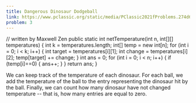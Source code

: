 ```yaml
---
title: Dangerous Dinosaur Dodgeball
link: https://www.pclassic.org/static/media/PClassic2021fProblems.274d68387a300a1c483f.pdf#page=8
problem: 3
---
```

<java>// written by Maxwell Zen
public static int netTemperature(int n, int[][] temperatures) {
    int k = temperatures.length;
    int[] temp = new int[n];
    for (int i = 0; i < k; i++) {
        int target = temperatures[i][1];
        int change = temperatures[i][2];
        temp[target] += change;
    }
    int ans = 0;
    for (int i = 0; i < n; i++) {
        if (temp[i]==0) {
            ans++;
        }
    }
    return ans;
}</java>

We can keep track of the temperature of each dinosaur. For each ball, we add the temperature of the ball to the entry representing the dinosaur hit by the ball. Finally, we can count how many dinosaur have not changed temperature -- that is, how many entries are equal to zero.